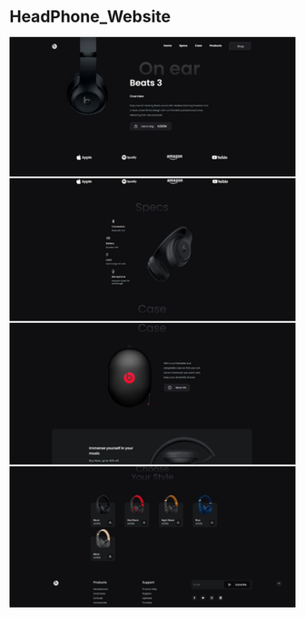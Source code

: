 # HeadPhone_Website

![alt text](https://github.com/vjyadav12/HeadPhone_Website/blob/main/1.jpg)
![alt text](https://github.com/vjyadav12/HeadPhone_Website/blob/main/2.jpg)
![alt text](https://github.com/vjyadav12/HeadPhone_Website/blob/main/3.jpg)
![alt text](https://github.com/vjyadav12/HeadPhone_Website/blob/main/4.jpg)
